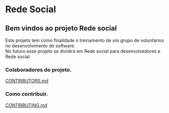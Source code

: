 # Rede Social
## Bem vindos ao projeto Rede social
Este projeto tem como finalidade o treinamento de um grupo de voluntários no desenvolvimento de software.  
No futuro esse projeto se dividirá em Rede social para desenvolvedores e Rede social.
### Colaboradores do projeto.
[CONTRIBUTORS.md](https://github.com/GrupoDeEstudosOpenSource/Rede-Social/blob/master/CONTRIBUTORS.md)
### Como contribuir.
[CONTRIBUTING.md](https://github.com/GrupoDeEstudosOpenSource/Rede-Social/blob/master/CONTRIBUTING.md)

